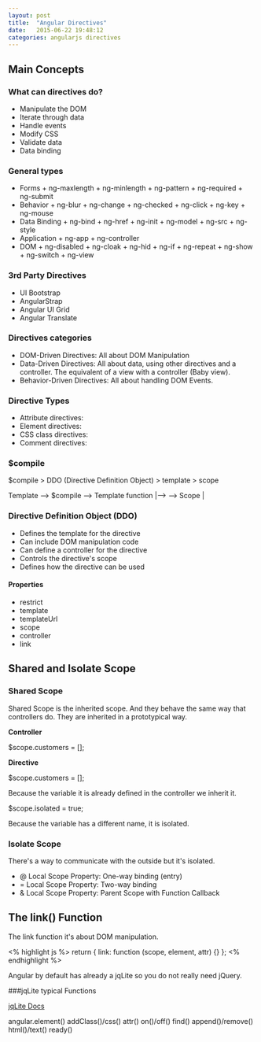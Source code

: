 ```yaml
---
layout: post
title:  "Angular Directives"
date:   2015-06-22 19:48:12
categories: angularjs directives
---
```

## Main Concepts

### What can directives do?

* Manipulate the DOM
* Iterate through data
* Handle events
* Modify CSS
* Validate data
* Data binding

### General types

* Forms
        + ng-maxlength
        + ng-minlength
        + ng-pattern
        + ng-required
        + ng-submit
* Behavior
        + ng-blur
        + ng-change
        + ng-checked
        + ng-click
        + ng-key
        + ng-mouse
* Data Binding
        + ng-bind
        + ng-href
        + ng-init
        + ng-model
        + ng-src
        + ng-style
* Application
        + ng-app
        + ng-controller
* DOM
        + ng-disabled
        + ng-cloak
        + ng-hid
        + ng-if
        + ng-repeat
        + ng-show
        + ng-switch
        + ng-view

### 3rd Party Directives

* UI Bootstrap
* AngularStrap
* Angular UI Grid
* Angular Translate

### Directives categories

* DOM-Driven Directives: All about DOM Manipulation
* Data-Driven Directives: All about data, using other directives and a controller. The equivalent of a view with a controller (Baby view).
* Behavior-Driven Directives: All about handling DOM Events.

### Directive Types

* Attribute directives: <span hello-world></span>
* Element directives: <hello-world></hello-world>
* CSS class directives: <span class="hello-world: exp;"></span>
* Comment directives: <!-- directive: hello-world exp --> 

### $compile

$compile > DDO (Directive Definition Object) > template > scope

Template --> $compile --> Template function |--> <html>
                      --> Scope             |

### Directive Definition Object (DDO)

* Defines the template for the directive
* Can include DOM manipulation code
* Can define a controller for the directive
* Controls the directive's scope
* Defines how the directive can be used

#### Properties

* restrict
* template
* templateUrl
* scope
* controller
* link

## Shared and Isolate Scope

### Shared Scope

Shared Scope is the inherited scope. And they behave the same way that controllers do. They are inherited in a prototypical way.

**Controller** 

$scope.customers = [];

**Directive**

$scope.customers = [];

Because the variable it is already defined in the controller we inherit it.

$scope.isolated = true;

Because the variable has a different name, it is isolated.

### Isolate Scope

There's a way to communicate with the outside but it's isolated.

* @ Local Scope Property: One-way binding (entry)
* = Local Scope Property: Two-way binding
* & Local Scope Property: Parent Scope with Function Callback

## The link() Function

The link function it's about DOM manipulation.

<% highlight js %>
return {
        link: function (scope, element, attr) {}
};
<% endhighlight %>

Angular by default has already a jqLite so you do not really need jQuery.

###jqLite typical Functions

[jqLite Docs](https://docs.angularjs.org/api/ng/function/angular.element)

angular.element()
addClass()/css()
attr()
on()/off()
find()
append()/remove()
html()/text()
ready()

